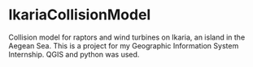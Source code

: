 # IkariaCollisionModel
Collision model for raptors and wind turbines on Ikaria, an island in the Aegean Sea. This is a project for my Geographic Information System Internship. QGIS and python was used. 
